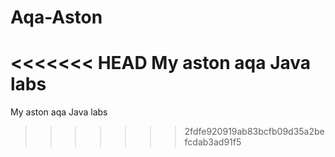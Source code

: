 # Aqa-Aston
<<<<<<< HEAD
My aston aqa Java labs
=======
My aston aqa Java labs
>>>>>>> 2fdfe920919ab83bcfb09d35a2befcdab3ad91f5

